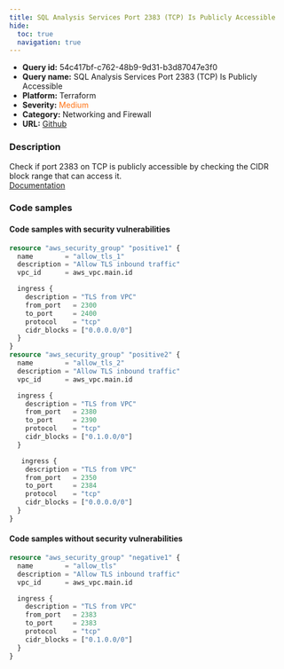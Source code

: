 ```yaml
---
title: SQL Analysis Services Port 2383 (TCP) Is Publicly Accessible
hide:
  toc: true
  navigation: true
---
```


<style>
  .highlight .hll {
    background-color: #ff171742;
  }
  .md-content {
    max-width: 1100px;
    margin: 0 auto;
  }
</style>

-   **Query id:** 54c417bf-c762-48b9-9d31-b3d87047e3f0
-   **Query name:** SQL Analysis Services Port 2383 (TCP) Is Publicly Accessible
-   **Platform:** Terraform
-   **Severity:** <span style="color:#ff7213">Medium</span>
-   **Category:** Networking and Firewall
-   **URL:** [Github](https://github.com/Checkmarx/kics/tree/master/assets/queries/terraform/aws/sql_analysis_services_port_2383_is_publicly_accessible)

### Description
Check if port 2383 on TCP is publicly accessible by checking the CIDR block range that can access it.<br>
[Documentation](https://registry.terraform.io/providers/hashicorp/aws/latest/docs/resources/security_group)

### Code samples
#### Code samples with security vulnerabilities
```tf title="Positive test num. 1 - tf file" hl_lines="19 6"
resource "aws_security_group" "positive1" {
  name        = "allow_tls_1"
  description = "Allow TLS inbound traffic"
  vpc_id      = aws_vpc.main.id

  ingress {
    description = "TLS from VPC"
    from_port   = 2300
    to_port     = 2400
    protocol    = "tcp"
    cidr_blocks = ["0.0.0.0/0"]
  }
}
resource "aws_security_group" "positive2" {
  name        = "allow_tls_2"
  description = "Allow TLS inbound traffic"
  vpc_id      = aws_vpc.main.id

  ingress {
    description = "TLS from VPC"
    from_port   = 2380
    to_port     = 2390
    protocol    = "tcp"
    cidr_blocks = ["0.1.0.0/0"]
  }

   ingress {
    description = "TLS from VPC"
    from_port   = 2350
    to_port     = 2384
    protocol    = "tcp"
    cidr_blocks = ["0.0.0.0/0"]
  }
}

```


#### Code samples without security vulnerabilities
```tf title="Negative test num. 1 - tf file"
resource "aws_security_group" "negative1" {
  name        = "allow_tls"
  description = "Allow TLS inbound traffic"
  vpc_id      = aws_vpc.main.id

  ingress {
    description = "TLS from VPC"
    from_port   = 2383
    to_port     = 2383
    protocol    = "tcp"
    cidr_blocks = ["0.1.0.0/0"]
  }
}

```
